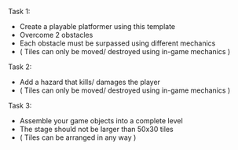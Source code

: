 Task 1: 
- Create a playable platformer using this template
- Overcome 2 obstacles
- Each obstacle must be surpassed using different mechanics
- ( Tiles can only be moved/ destroyed using in-game mechanics )


Task 2:
- Add a hazard that kills/ damages the player
- ( Tiles can only be moved/ destroyed using in-game mechanics )


Task 3:
- Assemble your game objects into a complete level
- The stage should not be larger than 50x30 tiles
- ( Tiles can be arranged in any way )
